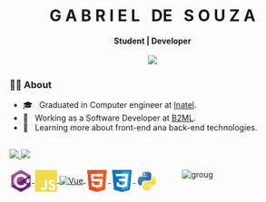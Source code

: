 <!-- Title -->
<div align="center">
  <h1 align="center">G A B R I E L &nbsp; DE &nbsp; S O U Z A</h1>
  <b>Student | Developer</b>
</div>

<div align="center">
  <br>
  <a href="https://www.linkedin.com/in/gabriel-souza-b1995b216/" target="_blank"><img src="https://img.shields.io/badge/-LinkedIn-%230077B5?style=for-the-badge&logo=linkedin&logoColor=white" target="_blank"></a>  
</div>


### 👨‍💻 About 
* 🎓 &nbsp; Graduated in Computer engineer at <a href="https://inatel.br/home/">Inatel</a>.
* 💼 &nbsp; Working as a Software Developer at <a href="https://b2ml.com.br/">B2ML</a>.
* 🌱 &nbsp; Learning more about front-end ana back-end technologies.

##

<div>
  <a href="https://github.com/GabrielGSD">
  <img height="180em" src="https://github-readme-stats.vercel.app/api?username=GabrielGSD&show_icons=true&theme=dark&include_all_commits=true&count_private=true"/>
  <img height="180em" src="https://github-readme-stats.vercel.app/api/top-langs/?username=GabrielGSD&layout=compact&langs_count=7&theme=dark"/>
</div>
  
 <div style="display: inline_block"><br>
  <img align="center" alt="Csharp" height="40" width="40" src="https://raw.githubusercontent.com/devicons/devicon/master/icons/csharp/csharp-original.svg">
  <img align="center" alt="Js" height="40" width="40" src="https://raw.githubusercontent.com/devicons/devicon/master/icons/javascript/javascript-plain.svg">
  <img align="center" alt="Vue" height="40" width="40" src="https://www.vectorlogo.zone/logos/vuejs/vuejs-icon.svg">
  <img align="center" alt="HTML" height="40" width="40" src="https://raw.githubusercontent.com/devicons/devicon/master/icons/html5/html5-original.svg">
  <img align="center" alt="CSS" height="40" width="40" src="https://raw.githubusercontent.com/devicons/devicon/master/icons/css3/css3-original.svg">
  <img align="center" alt="Python" height="40" width="40" src="https://raw.githubusercontent.com/devicons/devicon/master/icons/python/python-original.svg">
  <img width="200" align="right" alt="groug" src="https://media.giphy.com/media/H7HNF69rX5Otrup1uF/giphy.gif">
</div>
